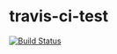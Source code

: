 # travis-ci-test

[![Build Status](https://travis-ci.com/sourabhwork/travis-ci-test.svg?branch=main)](https://travis-ci.com/sourabhwork/travis-ci-test)
